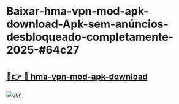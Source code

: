 # Baixar-hma-vpn-mod-apk-download-Apk-sem-anúncios-desbloqueado-completamente-2025-#64c27

# <h2><a href="https://ainizakaria.my?title=hma-vpn-mod-apk-download&ref=24M">🔗👉 🔴 hma-vpn-mod-apk-download</a></h2>

[![acn](https://github.com/user-attachments/assets/0f9c940e-d8b0-45ae-aac7-cd30a18b3e1c)](https://ainizakaria.my?title=hma-vpn-mod-apk-download&ref=24M)

